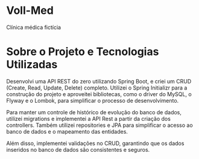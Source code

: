 # Voll-Med
Clínica médica fictícia

# Sobre o Projeto e Tecnologias Utilizadas

Desenvolvi uma API REST do zero utilizando Spring Boot, e criei um CRUD (Create, Read, Update, Delete) completo. Utilizei o Spring Initializr para a construção do projeto e aproveitei bibliotecas, como o driver do MySQL, o Flyway e o Lombok, para simplificar o processo de desenvolvimento.

Para manter um controle de histórico de evolução do banco de dados, utilizei migrations e implementei a API Rest a partir da criação dos controllers. Também utilizei repositories e JPA para simplificar o acesso ao banco de dados e o mapeamento das entidades.

Além disso, implementei validações no CRUD, garantindo que os dados inseridos no banco de dados são consistentes e seguros.

